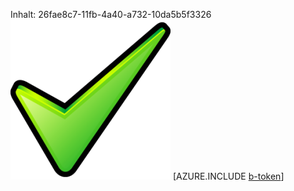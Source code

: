 Inhalt: 26fae8c7-11fb-4a40-a732-10da5b5f3326![Bild](f828f5b9-6afd-4bc4-8d2b-16b94e9122f3.png)
[AZURE.INCLUDE [b-token](0c0b7e11-b44b-4c01-a5f1-505f9aca0ba4.md)]

